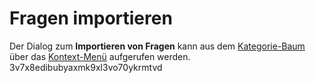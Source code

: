 # Fragen importieren
Der Dialog zum **Importieren von Fragen** kann aus dem [Kategorie-Baum](../Ordnerverwaltung/index.md) über das [Kontext-Menü](../Ordnerverwaltung/index.md#kontext-menü) aufgerufen werden.</text>
      <sha1>3v7x8edibubyaxmk9xl3vo70ykrmtvd</sha1>
    </revision>
  </page>
</mediawiki>
